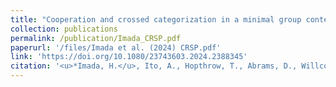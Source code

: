 ```yaml
---
title: "Cooperation and crossed categorization in a minimal group context: testing the bounded generalized reciprocity and social identity accounts"
collection: publications
permalink: /publication/Imada_CRSP.pdf
paperurl: '/files/Imada et al. (2024) CRSP.pdf'
link: 'https://doi.org/10.1080/23743603.2024.2388345'
citation: '<u>*Imada, H.</u>, Ito, A., Hopthrow, T., Abrams, D., Willcox, K., Yansen, D., & Rumble, A. (2024). Cooperation and crossed categorization in a minimal group context: testing the bounded generalized reciprocity and social identity accounts.   <em>Comprehensive Results in Social Psychology</em>.https://doi.org/10.1080/23743603.2024.2388345 '
---
```


